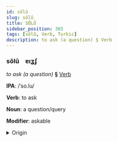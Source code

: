 ```yaml
---
id: sôlû
slug: sôlû
title: SÔLÛ
sidebar_position: 385
tags: [sôlû, Verb, Turkic]
description: to ask (a question) § Verb
---
```


### sôlû&emsp;<span kind="abugida">ɐıʓʄ</span>

*to ask (a question)* **§** [Verb](../../tags/Verb)

**IPA**: /ˈso.lu/

**Verb**: to ask

**Noun**: a question/query

**Modifier**: askable

<details>
    <summary>Origin</summary>
    Turkish soru /ˈsɔː.ru/<br/>
    <em>Turkic Language Family</em>
</details>